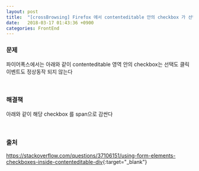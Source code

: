 ```yaml
---
layout: post
title:  "[crossBrowsing] Firefox 에서 contenteditable 안의 checkbox 가 선택되지 않는 문제"
date:   2018-03-17 01:43:36 +0900
categories: FrontEnd
---
```

### 문제
파이어폭스에서는 아래와 같이 contenteditable 영역 안의 checkbox는 선택도 클릭 이벤트도 정상동작 되지 않는다
<script src="https://gist.github.com/min9nim/868bafbd51bcb671355d88b1574e0db8.js"></script>
<br />

### 해결책
아래와 같이 해당 checkbox 를 span으로 감싼다
<script src="https://gist.github.com/min9nim/d4d664a3e07c4a68f341e014cd038ad4.js"></script>
<br />

### 출처
<https://stackoverflow.com/questions/37106151/using-form-elements-checkboxes-inside-contenteditable-div>{:target="_blank"}
